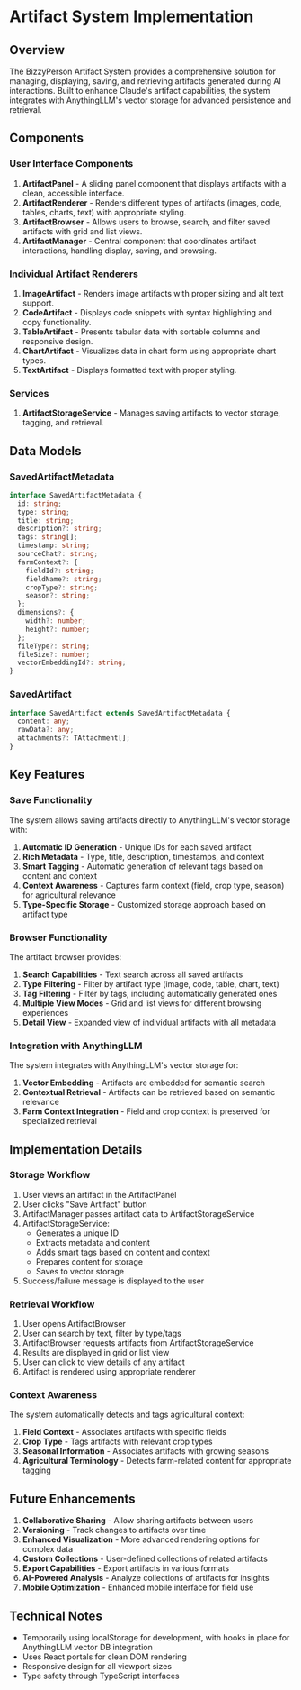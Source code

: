 # Artifact System Implementation

## Overview

The BizzyPerson Artifact System provides a comprehensive solution for managing, displaying, saving, and retrieving artifacts generated during AI interactions. Built to enhance Claude's artifact capabilities, the system integrates with AnythingLLM's vector storage for advanced persistence and retrieval.

## Components

### User Interface Components

1. **ArtifactPanel** - A sliding panel component that displays artifacts with a clean, accessible interface.
2. **ArtifactRenderer** - Renders different types of artifacts (images, code, tables, charts, text) with appropriate styling.
3. **ArtifactBrowser** - Allows users to browse, search, and filter saved artifacts with grid and list views.
4. **ArtifactManager** - Central component that coordinates artifact interactions, handling display, saving, and browsing.

### Individual Artifact Renderers

1. **ImageArtifact** - Renders image artifacts with proper sizing and alt text support.
2. **CodeArtifact** - Displays code snippets with syntax highlighting and copy functionality.
3. **TableArtifact** - Presents tabular data with sortable columns and responsive design.
4. **ChartArtifact** - Visualizes data in chart form using appropriate chart types.
5. **TextArtifact** - Displays formatted text with proper styling.

### Services

1. **ArtifactStorageService** - Manages saving artifacts to vector storage, tagging, and retrieval.

## Data Models

### SavedArtifactMetadata

```typescript
interface SavedArtifactMetadata {
  id: string;
  type: string;
  title: string;
  description?: string;
  tags: string[];
  timestamp: string;
  sourceChat?: string;
  farmContext?: {
    fieldId?: string;
    fieldName?: string;
    cropType?: string;
    season?: string;
  };
  dimensions?: {
    width?: number;
    height?: number;
  };
  fileType?: string;
  fileSize?: number;
  vectorEmbeddingId?: string;
}
```

### SavedArtifact

```typescript
interface SavedArtifact extends SavedArtifactMetadata {
  content: any;
  rawData?: any;
  attachments?: TAttachment[];
}
```

## Key Features

### Save Functionality

The system allows saving artifacts directly to AnythingLLM's vector storage with:

1. **Automatic ID Generation** - Unique IDs for each saved artifact
2. **Rich Metadata** - Type, title, description, timestamps, and context
3. **Smart Tagging** - Automatic generation of relevant tags based on content and context
4. **Context Awareness** - Captures farm context (field, crop type, season) for agricultural relevance
5. **Type-Specific Storage** - Customized storage approach based on artifact type

### Browser Functionality

The artifact browser provides:

1. **Search Capabilities** - Text search across all saved artifacts
2. **Type Filtering** - Filter by artifact type (image, code, table, chart, text)
3. **Tag Filtering** - Filter by tags, including automatically generated ones
4. **Multiple View Modes** - Grid and list views for different browsing experiences
5. **Detail View** - Expanded view of individual artifacts with all metadata

### Integration with AnythingLLM

The system integrates with AnythingLLM's vector storage for:

1. **Vector Embedding** - Artifacts are embedded for semantic search
2. **Contextual Retrieval** - Artifacts can be retrieved based on semantic relevance
3. **Farm Context Integration** - Field and crop context is preserved for specialized retrieval

## Implementation Details

### Storage Workflow

1. User views an artifact in the ArtifactPanel
2. User clicks "Save Artifact" button
3. ArtifactManager passes artifact data to ArtifactStorageService
4. ArtifactStorageService:
   - Generates a unique ID
   - Extracts metadata and content
   - Adds smart tags based on content and context
   - Prepares content for storage
   - Saves to vector storage
5. Success/failure message is displayed to the user

### Retrieval Workflow

1. User opens ArtifactBrowser
2. User can search by text, filter by type/tags
3. ArtifactBrowser requests artifacts from ArtifactStorageService
4. Results are displayed in grid or list view
5. User can click to view details of any artifact
6. Artifact is rendered using appropriate renderer

### Context Awareness

The system automatically detects and tags agricultural context:

1. **Field Context** - Associates artifacts with specific fields
2. **Crop Type** - Tags artifacts with relevant crop types
3. **Seasonal Information** - Associates artifacts with growing seasons
4. **Agricultural Terminology** - Detects farm-related content for appropriate tagging

## Future Enhancements

1. **Collaborative Sharing** - Allow sharing artifacts between users
2. **Versioning** - Track changes to artifacts over time
3. **Enhanced Visualization** - More advanced rendering options for complex data
4. **Custom Collections** - User-defined collections of related artifacts
5. **Export Capabilities** - Export artifacts in various formats
6. **AI-Powered Analysis** - Analyze collections of artifacts for insights
7. **Mobile Optimization** - Enhanced mobile interface for field use

## Technical Notes

- Temporarily using localStorage for development, with hooks in place for AnythingLLM vector DB integration
- Uses React portals for clean DOM rendering
- Responsive design for all viewport sizes
- Type safety through TypeScript interfaces 